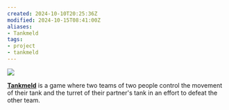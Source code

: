 ```yaml
---
created: 2024-10-10T20:25:36Z
modified: 2024-10-15T08:41:00Z
aliases:
- Tankmeld
tags:
- project
- tankmeld
---
```


![](../blog/201709192200-lava.png)

**[Tankmeld](https://exodrifter.itch.io/tankmeld)** is a game where two teams of two people control the movement of their tank and the turret of their partner's tank in an effort to defeat the other team.
